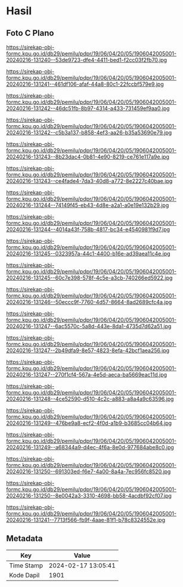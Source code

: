 # Hasil

## Foto C Plano

https://sirekap-obj-formc.kpu.go.id/db29/pemilu/pdpr/19/06/04/20/05/1906042005001-20240216-131240--53de9723-dfe4-4411-bed1-f2cc03f2fb70.jpg

https://sirekap-obj-formc.kpu.go.id/db29/pemilu/pdpr/19/06/04/20/05/1906042005001-20240216-131241--461df106-afaf-44a8-80c1-22fccbf579e9.jpg

https://sirekap-obj-formc.kpu.go.id/db29/pemilu/pdpr/19/06/04/20/05/1906042005001-20240216-131242--46dc51fb-8b97-4314-a433-731459ef9aa0.jpg

https://sirekap-obj-formc.kpu.go.id/db29/pemilu/pdpr/19/06/04/20/05/1906042005001-20240216-131242--c5b3a137-b858-4ef3-aa26-b35a53690e79.jpg

https://sirekap-obj-formc.kpu.go.id/db29/pemilu/pdpr/19/06/04/20/05/1906042005001-20240216-131243--8b23dac4-0b81-4e90-8219-ce761e117a9e.jpg

https://sirekap-obj-formc.kpu.go.id/db29/pemilu/pdpr/19/06/04/20/05/1906042005001-20240216-131243--ce4fade4-7da3-40d8-a772-8e2227c40bae.jpg

https://sirekap-obj-formc.kpu.go.id/db29/pemilu/pdpr/19/06/04/20/05/1906042005001-20240216-131244--74149f45-eb43-4d8e-a2a1-a0e19e132b29.jpg

https://sirekap-obj-formc.kpu.go.id/db29/pemilu/pdpr/19/06/04/20/05/1906042005001-20240216-131244--4014a43f-758b-4817-bc34-e4540981f9d7.jpg

https://sirekap-obj-formc.kpu.go.id/db29/pemilu/pdpr/19/06/04/20/05/1906042005001-20240216-131245--0323957a-44c1-4400-b16e-ad39aea11c4e.jpg

https://sirekap-obj-formc.kpu.go.id/db29/pemilu/pdpr/19/06/04/20/05/1906042005001-20240216-131245--60c7e398-578f-4c5e-a3cb-740266ed5922.jpg

https://sirekap-obj-formc.kpu.go.id/db29/pemilu/pdpr/19/06/04/20/05/1906042005001-20240216-131246--50eccc9f-7760-4d57-8664-8ad2689cfc4a.jpg

https://sirekap-obj-formc.kpu.go.id/db29/pemilu/pdpr/19/06/04/20/05/1906042005001-20240216-131247--6ac5570c-5a8d-443e-8da1-4735d7d62a51.jpg

https://sirekap-obj-formc.kpu.go.id/db29/pemilu/pdpr/19/06/04/20/05/1906042005001-20240216-131247--2b49dfa9-8e57-4823-8efa-42bcf1aea256.jpg

https://sirekap-obj-formc.kpu.go.id/db29/pemilu/pdpr/19/06/04/20/05/1906042005001-20240216-131247--270f1cf4-567a-4e5d-aeca-ba5669eac11d.jpg

https://sirekap-obj-formc.kpu.go.id/db29/pemilu/pdpr/19/06/04/20/05/1906042005001-20240216-131248--4ce52590-d510-4c2c-a883-a8a4a9c63596.jpg

https://sirekap-obj-formc.kpu.go.id/db29/pemilu/pdpr/19/06/04/20/05/1906042005001-20240216-131249--476be9a8-ecf2-4f0d-a1b9-b3685cc04b64.jpg

https://sirekap-obj-formc.kpu.go.id/db29/pemilu/pdpr/19/06/04/20/05/1906042005001-20240216-131249--a68344a9-d4ec-4f6a-8e0d-977684abe8c0.jpg

https://sirekap-obj-formc.kpu.go.id/db29/pemilu/pdpr/19/06/04/20/05/1906042005001-20240216-131250--691303ed-f6e7-4a00-8a4a-7ec956fc8520.jpg

https://sirekap-obj-formc.kpu.go.id/db29/pemilu/pdpr/19/06/04/20/05/1906042005001-20240216-131250--8e0042a3-3310-4698-bb58-4acdbf92cf07.jpg

https://sirekap-obj-formc.kpu.go.id/db29/pemilu/pdpr/19/06/04/20/05/1906042005001-20240216-131241--7713f566-fb9f-4aae-81f1-b78c8324552e.jpg


## Metadata

| Key        | Value               |
| ---------- | ------------------- |
| Time Stamp | 2024-02-17 13:05:41 |
| Kode Dapil | 1901                |



